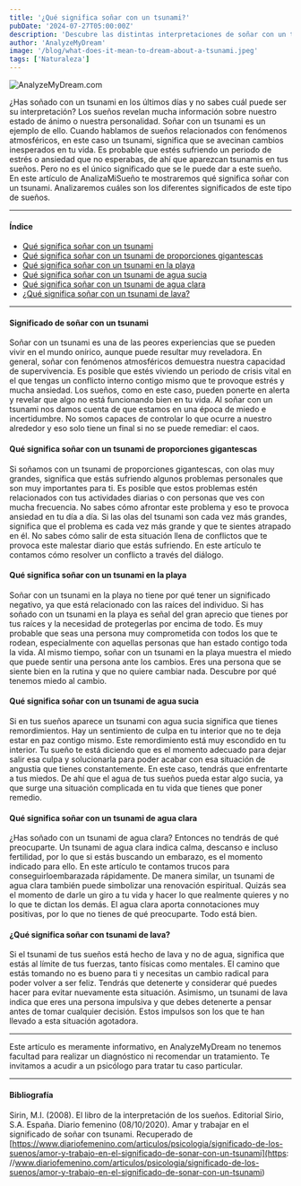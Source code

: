 ```yaml
---
title: '¿Qué significa soñar con un tsunami?'
pubDate: '2024-07-27T05:00:00Z'
description: 'Descubre las distintas interpretaciones de soñar con un tsunami, desde cambios inesperados en tu vida hasta reflejos de tu estado emocional.'
author: 'AnalyzeMyDream'
image: '/blog/what-does-it-mean-to-dream-about-a-tsunami.jpeg'
tags: ['Naturaleza']
---
```


![AnalyzeMyDream.com](/blog/what-does-it-mean-to-dream-about-a-tsunami.jpeg)

¿Has soñado con un tsunami en los últimos días y no sabes cuál puede ser su interpretación? Los sueños revelan mucha información sobre nuestro estado de ánimo o nuestra personalidad. Soñar con un tsunami es un ejemplo de ello. Cuando hablamos de sueños relacionados con fenómenos atmosféricos, en este caso un tsunami, significa que se avecinan cambios inesperados en tu vida. Es probable que estés sufriendo un periodo de estrés o ansiedad que no esperabas, de ahí que aparezcan tsunamis en tus sueños. Pero no es el único significado que se le puede dar a este sueño. En este artículo de AnalizaMiSueño te mostraremos qué significa soñar con un tsunami. Analizaremos cuáles son los diferentes significados de este tipo de sueños.

---

#### Índice

- [Qué significa soñar con un tsunami](#significado-de-soñar-con-un-tsunami)
- [Qué significa soñar con un tsunami de proporciones gigantescas](#qué-significa-soñar-con-un-tsunami-de-proporciones-gigantescas)
- [Qué significa soñar con un tsunami en la playa](#qué-significa-soñar-con-un-tsunami-en-la-playa)
- [Qué significa soñar con un tsunami de agua sucia](#qué-significa-soñar-con-un-tsunami-de-agua-sucia)
- [Qué significa soñar con un tsunami de agua clara](#qué-significa-soñar-con-un-tsunami-de-agua-clara)
- [¿Qué significa soñar con un tsunami de lava?](#qué-significa-soñar-con-un-tsunami-de-lava)


---

#### Significado de soñar con un tsunami

Soñar con un tsunami es una de las peores experiencias que se pueden vivir en el mundo onírico, aunque puede resultar muy reveladora. En general, soñar con fenómenos atmosféricos demuestra nuestra capacidad de supervivencia. Es posible que estés viviendo un periodo de crisis vital en el que tengas un conflicto interno contigo mismo que te provoque estrés y mucha ansiedad. Los sueños, como en este caso, pueden ponerte en alerta y revelar que algo no está funcionando bien en tu vida. Al soñar con un tsunami nos damos cuenta de que estamos en una época de miedo e incertidumbre. No somos capaces de controlar lo que ocurre a nuestro alrededor y eso solo tiene un final si no se puede remediar: el caos.

#### Qué significa soñar con un tsunami de proporciones gigantescas

Si soñamos con un tsunami de proporciones gigantescas, con olas muy grandes, significa que estás sufriendo algunos problemas personales que son muy importantes para ti. Es posible que estos problemas estén relacionados con tus actividades diarias o con personas que ves con mucha frecuencia. No sabes cómo afrontar este problema y eso te provoca ansiedad en tu día a día. Si las olas del tsunami son cada vez más grandes, significa que el problema es cada vez más grande y que te sientes atrapado en él. No sabes cómo salir de esta situación llena de conflictos que te provoca este malestar diario que estás sufriendo. En este artículo te contamos cómo resolver un conflicto a través del diálogo.

#### Qué significa soñar con un tsunami en la playa

Soñar con un tsunami en la playa no tiene por qué tener un significado negativo, ya que está relacionado con las raíces del individuo. Si has soñado con un tsunami en la playa es señal del gran aprecio que tienes por tus raíces y la necesidad de protegerlas por encima de todo. Es muy probable que seas una persona muy comprometida con todos los que te rodean, especialmente con aquellas personas que han estado contigo toda la vida. Al mismo tiempo, soñar con un tsunami en la playa muestra el miedo que puede sentir una persona ante los cambios. Eres una persona que se siente bien en la rutina y que no quiere cambiar nada. Descubre por qué tenemos miedo al cambio.

#### Qué significa soñar con un tsunami de agua sucia

Si en tus sueños aparece un tsunami con agua sucia significa que tienes remordimientos. Hay un sentimiento de culpa en tu interior que no te deja estar en paz contigo mismo. Este remordimiento está muy escondido en tu interior. Tu sueño te está diciendo que es el momento adecuado para dejar salir esa culpa y solucionarla para poder acabar con esa situación de angustia que tienes constantemente. En este caso, tendrás que enfrentarte a tus miedos. De ahí que el agua de tus sueños pueda estar algo sucia, ya que surge una situación complicada en tu vida que tienes que poner remedio.

#### Qué significa soñar con un tsunami de agua clara

¿Has soñado con un tsunami de agua clara? Entonces no tendrás de qué preocuparte. Un tsunami de agua clara indica calma, descanso e incluso fertilidad, por lo que si estás buscando un embarazo, es el momento indicado para ello. En este artículo te contamos trucos para conseguirloembarazada rápidamente. De manera similar, un tsunami de agua clara también puede simbolizar una renovación espiritual. Quizás sea el momento de darle un giro a tu vida y hacer lo que realmente quieres y no lo que te dictan los demás. El agua clara aporta connotaciones muy positivas, por lo que no tienes de qué preocuparte. Todo está bien.

#### ¿Qué significa soñar con tsunami de lava?

Si el tsunami de tus sueños está hecho de lava y no de agua, significa que estás al límite de tus fuerzas, tanto físicas como mentales. El camino que estás tomando no es bueno para ti y necesitas un cambio radical para poder volver a ser feliz. Tendrás que detenerte y considerar qué puedes hacer para evitar nuevamente esta situación. Asimismo, un tsunami de lava indica que eres una persona impulsiva y que debes detenerte a pensar antes de tomar cualquier decisión. Estos impulsos son los que te han llevado a esta situación agotadora.

---

Este artículo es meramente informativo, en AnalyzeMyDream no tenemos facultad para realizar un diagnóstico ni recomendar un tratamiento. Te invitamos a acudir a un psicólogo para tratar tu caso particular.

---

#### Bibliografía

Sirin, M.I. (2008). El libro de la interpretación de los sueños. Editorial Sirio, S.A. España.
Diario femenino (08/10/2020). Amar y trabajar en el significado de soñar con tsunami. Recuperado de [https://www.diariofemenino.com/articulos/psicologia/significado-de-los-suenos/amor-y-trabajo-en-el-significado-de-sonar-con-un-tsunami](https: //www.diariofemenino.com/articulos/psicologia/significado-de-los-suenos/amor-y-trabajo-en-el-significado-de-sonar-con-un-tsunami)